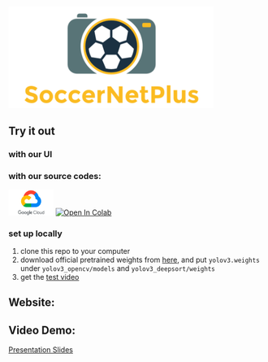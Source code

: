 <img src="https://github.com/AJ-Wuu/SoccerNetPlus/blob/main/logo/SoccerNetPlus.png" height="200px">

## Try it out
### with our UI

### with our source codes:
<a href="https://drive.google.com/drive/folders/1lMtUF5EuGsvRCW-7rBGplanaK-LEM8bK?usp=share_link"><img height="50px" src="https://github.com/AJ-Wuu/SoccerNetPlus/blob/main/logo/GoogleCloud.png"></a>
[![Open In Colab](https://colab.research.google.com/assets/colab-badge.svg)](https://colab.research.google.com/drive/1TH4MYCgGKoJOpXKlz-OWd9wQ8spBhXwe)

### set up locally
1. clone this repo to your computer
2. download official pretrained weights from [here](https://pjreddie.com/media/files/yolov3.weights), and put `yolov3.weights` under `yolov3_opencv/models` and `yolov3_deepsort/weights`
3. get the [test video](https://github.com/AJ-Wuu/SoccerNetPlus/blob/main/video_input/README.md)

## Website: 

## Video Demo: 
[Presentation Slides](https://github.com/AJ-Wuu/SoccerNetPlus/blob/main/Final%20Presentation.pptx)
